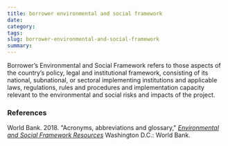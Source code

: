 ```yaml
---
title: borrower environmental and social framework
date:
category:
tags:
slug: borrower-environmental-and-social-framework
summary:
---
```



Borrower’s Environmental and Social Framework refers to those aspects of the country’s policy, legal
and institutional framework, consisting of its national, subnational, or sectoral implementing institutions
and applicable laws, regulations, rules and procedures and implementation capacity relevant to the
environmental and social risks and impacts of the project.

### References


World Bank. 2018. "Acronyms, abbreviations and glossary," _[Environmental and Social Framework Resources](https://www.worldbank.org/en/projects-operations/environmental-and-social-framework/brief/environmental-and-social-framework-resources)_ Washington D.C.: World Bank.
